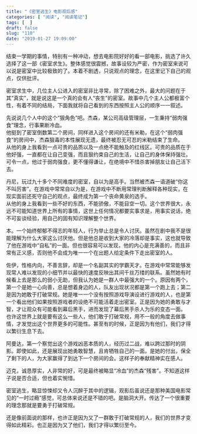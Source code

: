 ```yaml
---
title: "《密室逃生》电影观后感"
categories: [ "阅读", "阅读笔记"]
tags: [  ]
draft: false
slug: "110"
date: "2019-01-27 19:09:00"
---
```




结束一学期的事情，特别有一种冲动，想去电影院好好的看一部电影，挑选了许久选择了这一部《密室求生》。整体感觉很震撼，故事设较为严密，作为密室来说可以说是密室中比较极致的了。本着不剧透，只说观点的理念，在这里记下自己的观点，仅供批评。

密室求生中，几位主人公进入的密室非比寻常，除了困难之外，最大的问题在于其“真实”，就是说这是一个真的会有人“丧生”的密室。故事中几个主人公都极富个性，有着不同的结局，下面我就将自己看到的东西按照主人公的顺序一一叙述。


先说说几个人中的这个“狠角色”吧。杰森，某公司高级管理层，一生秉持“弱肉强食”理念，行事果断冷血。  
他挺到了密室倒数第二个房间，同样进入这个房间的还有米勒，在这个“弱肉强食”的房间中，杰森狠毒的本性展现无遗，最终被忍无可忍的米勒结束了生命。  
从他的身上我看到一点可贵的品质以及一点绝不能触及的红线区。可贵的品质在于他好强，一直都在让自己变强，而且狠约束自己的生活，让自己的身体保持强壮。可令一点，他过于弱肉强食，更不懂得谦让，在绝境中不惜杀害掉朋友让自己活下去。  


丹尼，玩过九十多个不同难度的密室，自以为是高手。当然被杰森一语道破“你这不叫厉害”。在游戏中常常自以为是，在游戏中不断用常理判断解释各种现实，在现实面前还死守自己的观点，最终成为第一个丧命黄泉的选手。  
从他的身上我看到一些不好的东西，不能骄傲，不能目空一切。这个世界很大，永远不可能知道世界上所有的事情，这世上任何情况都要实事求是，用事实说话，绝不可妄谈经验，用自己的固有知识理解整个世界。

本。一个始终郁郁不得志的年轻人，行为举止总是令人讨厌。虽然在剧中我不是很能理解为什么大家这么讨厌他。但是他总是收到大家的冷落却是事实，这也就导致了他在游戏中“自私”的一面。但也很容易可以发现，他的内心是充满善的，而且非常有正义感，否则他不会成为唯一一个在出题人给定条件下走出密室的人。

佐伊，性格内向，不善言辞，却是一个名副其实的学霸天才。在游戏中常常能够发现常人难以发现的小细节并以最快的速度反映出其间千丝万缕的联系。虽然她有时候看上去是那么的弱小无助，但我认为她是一群人中最强大的一个。原因有两个，第一个是她一心向善，总是想着身边的人，队友出现状况都是第一个跑上去；第二是因为她敢于打破常规。她是唯一一个没有按照游戏导演设进行游戏的人，也是第一个看出他们如果按照游戏者的设绝不可能活着走出密室。正是因为她的勇敢与才智，才让观众有可能看到幕后黑手，进而发现了幕后黑手杀人为乐的变态一面。  
也许这世界上就是要有这么一些人，他们敢于打破常规，用不一般的角度去做事情，才发觉出这个世界更多的可能性。甚至有的时候，正是因为有他们，我们才得以繁衍生息下去。

阿曼达，第一个察觉出这个游戏凶恶本质的人，经历过二战，难以跨过那时的阴影。即使如此，还是展现出她勇敢智慧，且肯牺牲自己的一面。是她的付出，保全了剩下的人，为大家赢得了到达下一个房间的会。这样子的奉献精神实在感人。

迈克，诚恳厚实，人非常的好，可是最终被略显“冷血”的杰森“残害”。不知道这样子说是否合适，但也着实惋惜。

密室逃生，略显惊悚却又令人沉醉于其中的逻辑，观影后虽说还是那种美国电影常见的“一时过瘾”感觉，可总体来说还是不错的吧。是脑洞大开。传达了一个很重要的理念那就是要勇于打破常规。

还是像前面说的那样，也许正是因为又了一群敢于打破常规的人，我们的世界才变得如此精彩。也正是因为又了他们，我们才得以繁衍至今。
